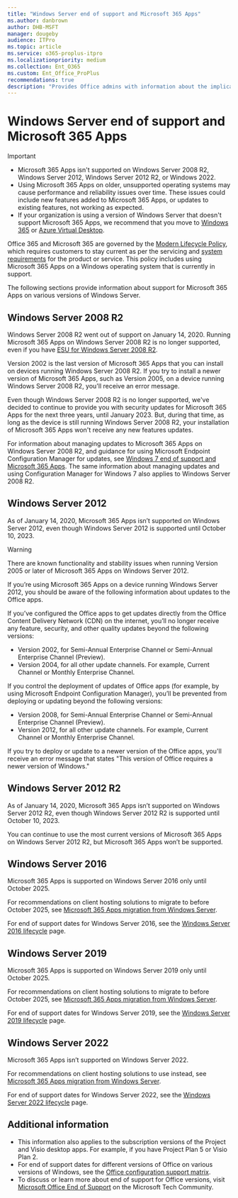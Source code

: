 ```yaml
---
title: "Windows Server end of support and Microsoft 365 Apps"
ms.author: danbrown
author: DHB-MSFT
manager: dougeby
audience: ITPro
ms.topic: article
ms.service: o365-proplus-itpro
ms.localizationpriority: medium
ms.collection: Ent_O365
ms.custom: Ent_Office_ProPlus
recommendations: true
description: "Provides Office admins with information about the implications of Windows Server end of support on Microsoft 365 Apps."
---
```


# Windows Server end of support and Microsoft 365 Apps

> [!IMPORTANT]
> - Microsoft 365 Apps isn't supported on Windows Server 2008 R2, Windows Server 2012, Windows Server 2012 R2, or Windows 2022.
> - Using Microsoft 365 Apps on older, unsupported operating systems may cause performance and reliability issues over time. These issues could include new features added to Microsoft 365 Apps, or updates to existing features, not working as expected.
> - If your organization is using a version of Windows Server that doesn't support Microsoft 365 Apps, we recommend that you move to [Windows 365](https://www.microsoft.com/windows-365) or [Azure Virtual Desktop](https://azure.microsoft.com/services/virtual-desktop/).

Office 365 and Microsoft 365 are governed by the [Modern Lifecycle Policy](/lifecycle/policies/modern), which requires customers to stay current as per the servicing and [system requirements](https://www.microsoft.com/microsoft-365/microsoft-365-and-office-resources) for the product or service. This policy includes using Microsoft 365 Apps on a Windows operating system that is currently in support.

The following sections provide information about support for Microsoft 365 Apps on various versions of Windows Server.

## Windows Server 2008 R2

Windows Server 2008 R2 went out of support on January 14, 2020. Running Microsoft 365 Apps on Windows Server 2008 R2 is no longer supported, even if you have [ESU for Windows Server 2008 R2](https://www.microsoft.com/cloud-platform/extended-security-updates). 

Version 2002 is the last version of Microsoft 365 Apps that you can install on devices running Windows Server 2008 R2. If you try to install a newer version of Microsoft 365 Apps, such as Version 2005, on a device running Windows Server 2008 R2, you'll receive an error message.

Even though Windows Server 2008 R2 is no longer supported, we've decided to continue to provide you with security updates for Microsoft 365 Apps for the next three years, until January 2023. But, during that time, as long as the device is still running Windows Server 2008 R2, your installation of Microsoft 365 Apps won't receive any new features updates.

For information about managing updates to Microsoft 365 Apps on Windows Server 2008 R2, and guidance for using Microsoft Endpoint Configuration Manager for updates, see [Windows 7 end of support and Microsoft 365 Apps](windows-7-support.md). The same information about managing updates and using Configuration Manager for Windows 7 also applies to Windows Server 2008 R2.

## Windows Server 2012

As of January 14, 2020, Microsoft 365 Apps isn’t supported on Windows Server 2012, even though Windows Server 2012 is supported until October 10, 2023.

> [!WARNING]
> There are known functionality and stability issues when running Version 2005 or later of Microsoft 365 Apps on Windows Server 2012.

If you’re using Microsoft 365 Apps on a device running Windows Server 2012, you should be aware of the following information about updates to the Office apps.

If you’ve configured the Office apps to get updates directly from the Office Content Delivery Network (CDN) on the internet, you’ll no longer receive any feature, security, and other quality updates beyond the following versions:
- Version 2002, for Semi-Annual Enterprise Channel or Semi-Annual Enterprise Channel (Preview).
- Version 2004, for all other update channels. For example, Current Channel or Monthly Enterprise Channel.
 
If you control the deployment of updates of Office apps (for example, by using Microsoft Endpoint Configuration Manager), you’ll be prevented from deploying or updating beyond the following versions:
- Version 2008, for Semi-Annual Enterprise Channel or Semi-Annual Enterprise Channel (Preview).
- Version 2012, for all other update channels. For example, Current Channel or Monthly Enterprise Channel.
 
If you try to deploy or update to a newer version of the Office apps, you'll receive an error message that states "This version of Office requires a newer version of Windows."

## Windows Server 2012 R2

As of January 14, 2020, Microsoft 365 Apps isn’t supported on Windows Server 2012 R2, even though Windows Server 2012 R2 is supported until October 10, 2023.

You can continue to use the most current versions of Microsoft 365 Apps on Windows Server 2012 R2, but Microsoft 365 Apps won’t be supported.

## Windows Server 2016

Microsoft 365 Apps is supported on Windows Server 2016 only until October 2025.

For recommendations on client hosting solutions to migrate to before October 2025, see [Microsoft 365 Apps migration from Windows Server](windows-server-migration.md).

For end of support dates for Windows Server 2016, see the [Windows Server 2016 lifecycle](/lifecycle/products/windows-server-2016) page.

## Windows Server 2019

Microsoft 365 Apps is supported on Windows Server 2019 only until October 2025.

For recommendations on client hosting solutions to migrate to before October 2025, see [Microsoft 365 Apps migration from Windows Server](windows-server-migration.md).

For end of support dates for Windows Server 2019, see the [Windows Server 2019 lifecycle](/lifecycle/products/windows-server-2019) page.

## Windows Server 2022

Microsoft 365 Apps isn’t supported on Windows Server 2022.

For recommendations on client hosting solutions to use instead, see [Microsoft 365 Apps migration from Windows Server](windows-server-migration.md).

For end of support dates for Windows Server 2022, see the [Windows Server 2022 lifecycle](/lifecycle/products/windows-server-2022) page.

## Additional information

- This information also applies to the subscription versions of the Project and Visio desktop apps. For example, if you have Project Plan 5 or Visio Plan 2.
- For end of support dates for different versions of Office on various versions of Windows, see the [Office configuration support matrix](https://query.prod.cms.rt.microsoft.com/cms/api/am/binary/RE2OqRI).
- To discuss or learn more about end of support for Office versions, visit [Microsoft Office End of Support](https://techcommunity.microsoft.com/t5/microsoft-office-end-of-support/ct-p/OfficeEOS) on the Microsoft Tech Community.
